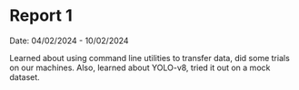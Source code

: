 # Report 1

Date: 04/02/2024 - 10/02/2024

Learned about using command line utilities to transfer data, did some trials on our machines.
Also, learned about YOLO-v8, tried it out on a mock dataset.